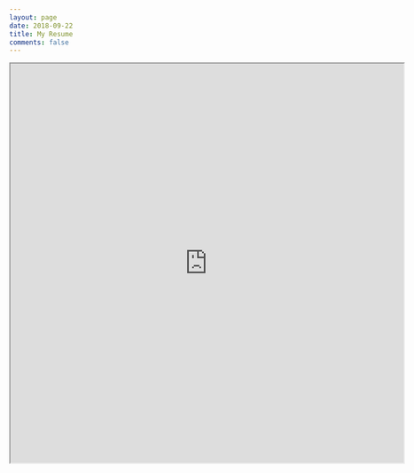 ```yaml
---
layout: page
date: 2018-09-22
title: My Resume
comments: false
---
```


<iframe src="https://drive.google.com/file/d/1HCgRXzgqxN7P-T9xjHeThXW-QzzlZVqY/preview" width="710" height="720"></iframe>

